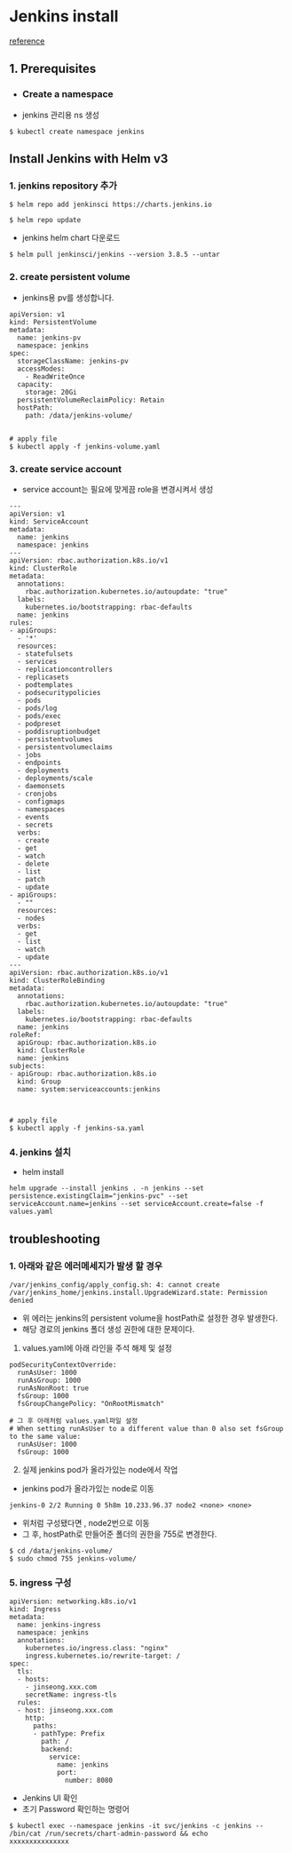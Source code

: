 
# Jenkins install
[reference](https://www.jenkins.io/doc/book/installing/kubernetes/)

## 1. Prerequisites
+  ### Create a namespace
- jenkins 관리용 ns 생성
```
$ kubectl create namespace jenkins
```
## Install Jenkins with Helm v3
### 1. jenkins repository 추가
```
$ helm repo add jenkinsci https://charts.jenkins.io

$ helm repo update
```
- jenkins helm chart 다운로드
```
$ helm pull jenkinsci/jenkins --version 3.8.5 --untar
```
### 2. create persistent volume
- jenkins용 pv를 생성합니다.
```
apiVersion: v1
kind: PersistentVolume
metadata:
  name: jenkins-pv
  namespace: jenkins
spec:
  storageClassName: jenkins-pv
  accessModes:
    - ReadWriteOnce
  capacity:
    storage: 20Gi
  persistentVolumeReclaimPolicy: Retain
  hostPath:
    path: /data/jenkins-volume/


# apply file
$ kubectl apply -f jenkins-volume.yaml
```
### 3. create service account
- service account는 필요에 맞게끔 role을 변경시켜서 생성
```
---
apiVersion: v1
kind: ServiceAccount
metadata:
  name: jenkins
  namespace: jenkins
---
apiVersion: rbac.authorization.k8s.io/v1
kind: ClusterRole
metadata:
  annotations:
    rbac.authorization.kubernetes.io/autoupdate: "true"
  labels:
    kubernetes.io/bootstrapping: rbac-defaults
  name: jenkins
rules:
- apiGroups:
  - '*'
  resources:
  - statefulsets
  - services
  - replicationcontrollers
  - replicasets
  - podtemplates
  - podsecuritypolicies
  - pods
  - pods/log
  - pods/exec
  - podpreset
  - poddisruptionbudget
  - persistentvolumes
  - persistentvolumeclaims
  - jobs
  - endpoints
  - deployments
  - deployments/scale
  - daemonsets
  - cronjobs
  - configmaps
  - namespaces
  - events
  - secrets
  verbs:
  - create
  - get
  - watch
  - delete
  - list
  - patch
  - update
- apiGroups:
  - ""
  resources:
  - nodes
  verbs:
  - get
  - list
  - watch
  - update
---
apiVersion: rbac.authorization.k8s.io/v1
kind: ClusterRoleBinding
metadata:
  annotations:
    rbac.authorization.kubernetes.io/autoupdate: "true"
  labels:
    kubernetes.io/bootstrapping: rbac-defaults
  name: jenkins
roleRef:
  apiGroup: rbac.authorization.k8s.io
  kind: ClusterRole
  name: jenkins
subjects:
- apiGroup: rbac.authorization.k8s.io
  kind: Group
  name: system:serviceaccounts:jenkins

  

# apply file
$ kubectl apply -f jenkins-sa.yaml
```  

### 4. jenkins 설치
- helm install
```
helm upgrade --install jenkins . -n jenkins --set persistence.existingClaim="jenkins-pvc" --set serviceAccount.name=jenkins --set serviceAccount.create=false -f values.yaml
```
## troubleshooting

### 1. 아래와 같은 에러메세지가 발생 할 경우

```
/var/jenkins_config/apply_config.sh: 4: cannot create /var/jenkins_home/jenkins.install.UpgradeWizard.state: Permission denied
```
- 위 에러는 jenkins의 persistent volume을 hostPath로 설정한 경우 발생한다.
- 해당 경로의 jenkins 폴더 생성 권한에 대한 문제이다.

  

1. values.yaml에 아래 라인을 주석 해제 및 설정
```
podSecurityContextOverride:
  runAsUser: 1000
  runAsGroup: 1000
  runAsNonRoot: true
  fsGroup: 1000
  fsGroupChangePolicy: "OnRootMismatch"

# 그 후 아래처럼 values.yaml파일 설정
# When setting runAsUser to a different value than 0 also set fsGroup to the same value:
  runAsUser: 1000
  fsGroup: 1000
```

2. 실제 jenkins pod가 올라가있는 node에서 작업
- jenkins pod가 올라가있는 node로 이동
```
jenkins-0 2/2 Running 0 5h8m 10.233.96.37 node2 <none> <none>
```
- 위처럼 구성됐다면 , node2번으로 이동
- 그 후, hostPath로 만들어준 폴더의 권한을 755로 변경한다.
```
$ cd /data/jenkins-volume/
$ sudo chmod 755 jenkins-volume/
```

  

  

### 5. ingress 구성
```
apiVersion: networking.k8s.io/v1
kind: Ingress
metadata:
  name: jenkins-ingress
  namespace: jenkins
  annotations:
    kubernetes.io/ingress.class: "nginx"
    ingress.kubernetes.io/rewrite-target: /
spec:
  tls:
  - hosts:
    - jinseong.xxx.com
    secretName: ingress-tls
  rules:
  - host: jinseong.xxx.com
    http:
      paths:
      - pathType: Prefix
        path: /
        backend:
          service:
            name: jenkins
            port:
              number: 8080
```
- Jenkins UI 확인
- 초기 Password 확인하는 명령어
```
$ kubectl exec --namespace jenkins -it svc/jenkins -c jenkins -- /bin/cat /run/secrets/chart-admin-password && echo
xxxxxxxxxxxxxxx
```